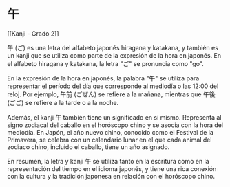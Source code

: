 # 午

[[Kanji - Grado 2]]

午 (ご) es una letra del alfabeto japonés hiragana y katakana, y también es un kanji que se utiliza como parte de la expresión de la hora en japonés. En el alfabeto hiragana y katakana, la letra "ご" se pronuncia como "go".

En la expresión de la hora en japonés, la palabra "午" se utiliza para representar el período del día que corresponde al mediodía o las 12:00 del reloj. Por ejemplo, 午前 (ごぜん) se refiere a la mañana, mientras que 午後 (ごご) se refiere a la tarde o a la noche.

Además, el kanji 午 también tiene un significado en sí mismo. Representa al signo zodiacal del caballo en el horóscopo chino y se asocia con la hora del mediodía. En Japón, el año nuevo chino, conocido como el Festival de la Primavera, se celebra con un calendario lunar en el que cada animal del zodiaco chino, incluido el caballo, tiene un año asignado.

En resumen, la letra y kanji 午 se utiliza tanto en la escritura como en la representación del tiempo en el idioma japonés, y tiene una rica conexión con la cultura y la tradición japonesa en relación con el horóscopo chino.
